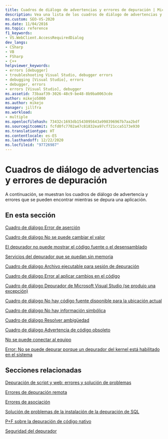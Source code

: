 ```yaml
---
title: Cuadros de diálogo de advertencias y errores de depuración | Microsoft Docs
description: Vea una lista de los cuadros de diálogo de advertencias y los errores que puede encontrar durante la depuración de la aplicación en Visual Studio.
ms.custom: SEO-VS-2020
ms.date: 11/04/2016
ms.topic: reference
f1_keywords:
- VS.WebClient.AccessRequiredDialog
dev_langs:
- CSharp
- VB
- FSharp
- C++
helpviewer_keywords:
- errors [debugger]
- troubleshooting Visual Studio, debugger errors
- debugging [Visual Studio], errors
- debugger, errors
- errors [Visual Studio], debugger
ms.assetid: 73baaf39-3026-48c9-be48-8b9ba0063cde
author: mikejo5000
ms.author: mikejo
manager: jillfra
ms.workload:
- multiple
ms.openlocfilehash: 73432c1693db1543095643a998396967b7aa2bdf
ms.sourcegitcommit: fcfd0fc7702a47c81832ea97cf721cca5173e930
ms.translationtype: HT
ms.contentlocale: es-ES
ms.lasthandoff: 12/22/2020
ms.locfileid: "97726987"
---
```

# <a name="debugging-errors-and-warning-dialog-boxes"></a>Cuadros de diálogo de advertencias y errores de depuración
A continuación, se muestran los cuadros de diálogo de advertencia y errores que se pueden encontrar mientras se depura una aplicación.

## <a name="in-this-section"></a>En esta sección
 [Cuadro de diálogo Error de aserción](../debugger/assertion-failed-dialog-box.md)

 [Cuadro de diálogo No se puede cambiar el valor](../debugger/cannot-change-value-dialog-box.md)

 [El depurador no puede mostrar el código fuente o el desensamblado](../debugger/debugger-cannot-display-source-code-or-disassembly.md)
 
 [Servicios del depurador que se quedan sin memoria](../debugger/error-debugger-services-no-memory.md)

 [Cuadro de diálogo Archivo ejecutable para sesión de depuración](../debugger/executable-for-debugging-session-dialog-box.md)

 [Cuadro de diálogo Error al aplicar cambios en el código](../debugger/edit-and-continue-dialog-box-cpp.md)

 [Cuadro de diálogo Depurador de Microsoft Visual Studio (se produjo una excepción)](../debugger/microsoft-visual-studio-debugger-exception-thrown-dialog-box.md)

 [Cuadro de diálogo No hay código fuente disponible para la ubicación actual](../debugger/no-source-available.md)

 [Cuadro de diálogo No hay información simbólica](/previous-versions/d493t3ew(v=vs.100))

 [Cuadro de diálogo Resolver ambigüedad](../debugger/resolve-ambiguity-dialog-box.md)

 [Cuadro de diálogo Advertencia de código obsoleto](../debugger/stale-code-warning-dialog-box.md)

 [No se puede conectar al equipo](../debugger/error-unable-to-connect-to-the-machine-name-the-machine-cannot-be-found-on-the-network.md)

 [Error: No se puede depurar porque un depurador del kernel está habilitado en el sistema](../debugger/error-debugging-isn-t-possible-because-a-kernel-debugger-is-enabled-on-the-system.md)

## <a name="related-sections"></a>Secciones relacionadas
 [Depuración de script y web: errores y solución de problemas](../debugger/debugging-web-applications-errors-and-troubleshooting.md)

 [Errores de depuración remota](../debugger/remote-debugging-errors-and-troubleshooting.md)

 [Errores de asociación](/previous-versions/visualstudio/visual-studio-2010/8dbb3we5(v=vs.100))

 [Solución de problemas de la instalación de la depuración de SQL](/previous-versions/visualstudio/visual-studio-2010/s7ahaxtd(v=vs.100))

 [P+F sobre la depuración de código nativo](../debugger/debugging-native-code-faqs.md)

 [Seguridad del depurador](../debugger/debugger-security.md)